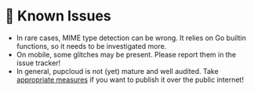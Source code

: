 # 🐛 Known Issues

* In rare cases, MIME type detection can be wrong. It relies on Go builtin functions, so it needs to be investigated more.
* On mobile, some glitches may be present. Please report them in the issue tracker!
* In general, pupcloud is not (yet) mature and well audited. Take [appropriate measures](../security.md) if you want to publish it over the public internet!
